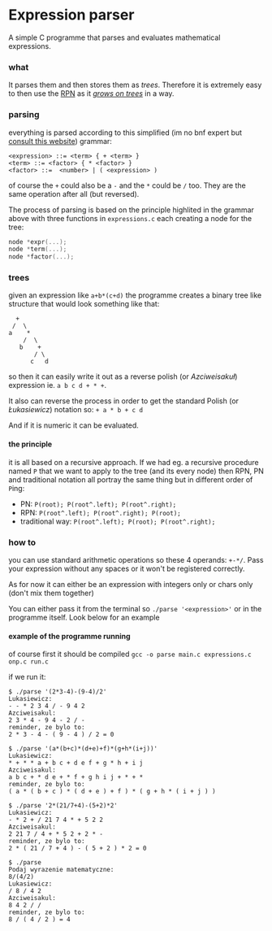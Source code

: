 # Expression parser
A simple C programme that parses and evaluates mathematical expressions.
 

### what
It parses them and then stores them as _trees_. Therefore it is extremely easy to then use the [RPN](https://en.wikipedia.org/wiki/Reverse_Polish_notation) as it [_grows on trees_](https://www.youtube.com/watch?v=TrfcJCulsF4) in a way.

### parsing
everything is parsed according to this simplified (im no bnf expert but [consult this website](http://homepage.divms.uiowa.edu/~jones/compiler/spring13/notes/10.shtml)) grammar:

```grammar
<expression> ::= <term> { + <term> }
<term> ::= <factor> { * <factor> }
<factor> ::=  <number> | ( <expression> ) 
```
of course the `+` could also be a `-` and the `*` could be `/` too. They are the same operation after all (but reversed).
 
The process of parsing is based on the principle highlited in the grammar above with 
three functions in `expressions.c` each creating a node for the tree:

```C
node *expr(...);
node *term(...);
node *factor(...);
```

### trees
given an expression like `a+b*(c+d)` the programme creates a binary tree like structure that would look something like that:

```
  +
 /  \
a    *
    /  \
   b    +
       / \
      c   d
```

so then it can easily write it out as a reverse polish (or _Azciweisakuł_) expression ie. `a b c d + * +`.

It also can reverse the process in order to get the standard Polish (or _Łukasiewicz_) notation so:
`+ a * b + c d` 

And if it is numeric it can be evaluated.

#### the principle
it is all based on a recursive approach. If we had eg. a recursive procedure named `P` that we want to apply to the tree (and its every node) then RPN, PN and traditional notation all portray the same thing but in different order of `P`ing:

* PN: `P(root); P(root^.left); P(root^.right);`
* RPN: `P(root^.left); P(root^.right); P(root);`
* traditional way: `P(root^.left); P(root); P(root^.right);`

### how to
you can use standard arithmetic operations so these 4 operands: `+-*/`.
Pass your expression without any spaces or it won't be registered correctly.

As for now it can either be an expression with integers only or chars only (don't mix them together)

You can either pass it from the terminal so `./parse '<expression>'` or in the programme itself. Look below for an example

#### example of the programme running
of course first it should be compiled `gcc -o parse main.c expressions.c onp.c run.c`

if we run it:
```
$ ./parse '(2*3-4)-(9-4)/2'
Lukasiewicz:
- - * 2 3 4 / - 9 4 2 
Azciweisakul:
2 3 * 4 - 9 4 - 2 / - 
reminder, ze bylo to:
2 * 3 - 4 - ( 9 - 4 ) / 2 = 0

$ ./parse '(a*(b+c)*(d+e)+f)*(g+h*(i+j))'
Lukasiewicz:
* + * * a + b c + d e f + g * h + i j 
Azciweisakul:
a b c + * d e + * f + g h i j + * + * 
reminder, ze bylo to:
( a * ( b + c ) * ( d + e ) + f ) * ( g + h * ( i + j ) ) 

$ ./parse '2*(21/7+4)-(5+2)*2'
Lukasiewicz:
- * 2 + / 21 7 4 * + 5 2 2 
Azciweisakul:
2 21 7 / 4 + * 5 2 + 2 * - 
reminder, ze bylo to:
2 * ( 21 / 7 + 4 ) - ( 5 + 2 ) * 2 = 0

$ ./parse
Podaj wyrazenie matematyczne:
8/(4/2)
Lukasiewicz:
/ 8 / 4 2 
Azciweisakul:
8 4 2 / / 
reminder, ze bylo to:
8 / ( 4 / 2 ) = 4
                              
```

